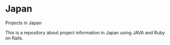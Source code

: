 Japan
=====

Projects in Japan

This is a repository about project information in Japan using JAVA and Ruby on Rails.
